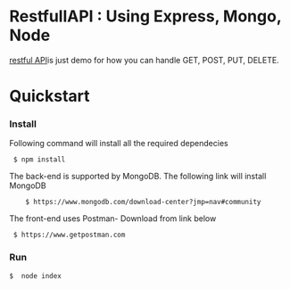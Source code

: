 # RestfullAPI : Using Express, Mongo, Node

[restful API](https://github.com/i1992/restfulAPI)is just demo for how you can handle GET, POST, PUT, DELETE.

# Quickstart

### Install
 Following command will install all the required dependecies
 	
   	 $ npm install
    
 The back-end is supported by MongoDB. The following link will install MongoDB
 
    	$ https://www.mongodb.com/download-center?jmp=nav#community
    
 The front-end uses Postman- Download from link below
 
   	 $ https://www.getpostman.com
        
### Run
	$  node index
